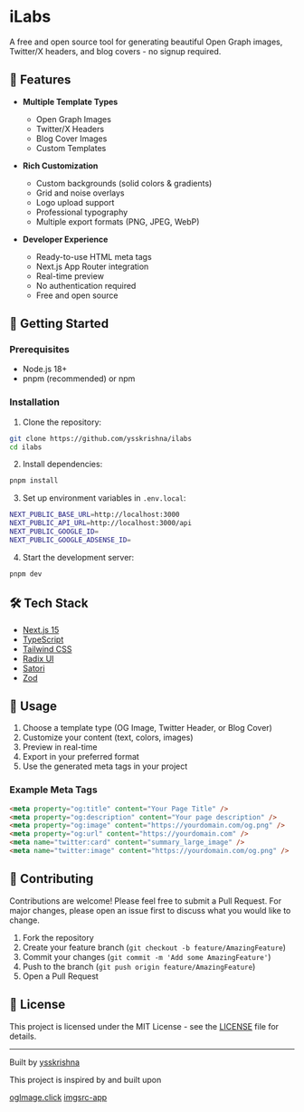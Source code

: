 # iLabs

A free and open source tool for generating beautiful Open Graph images, Twitter/X headers, and blog covers - no signup required.

## 🌟 Features

- **Multiple Template Types**

  - Open Graph Images
  - Twitter/X Headers
  - Blog Cover Images
  - Custom Templates

- **Rich Customization**

  - Custom backgrounds (solid colors & gradients)
  - Grid and noise overlays
  - Logo upload support
  - Professional typography
  - Multiple export formats (PNG, JPEG, WebP)

- **Developer Experience**
  - Ready-to-use HTML meta tags
  - Next.js App Router integration
  - Real-time preview
  - No authentication required
  - Free and open source

## 🚀 Getting Started

### Prerequisites

- Node.js 18+
- pnpm (recommended) or npm

### Installation

1. Clone the repository:

```bash
git clone https://github.com/ysskrishna/ilabs
cd ilabs
```

2. Install dependencies:

```bash
pnpm install
```

3. Set up environment variables in `.env.local`:

```bash
NEXT_PUBLIC_BASE_URL=http://localhost:3000
NEXT_PUBLIC_API_URL=http://localhost:3000/api
NEXT_PUBLIC_GOOGLE_ID=
NEXT_PUBLIC_GOOGLE_ADSENSE_ID=
```

4. Start the development server:

```bash
pnpm dev
```

## 🛠️ Tech Stack

- [Next.js 15](https://nextjs.org/)
- [TypeScript](https://www.typescriptlang.org/)
- [Tailwind CSS](https://tailwindcss.com/)
- [Radix UI](https://www.radix-ui.com/)
- [Satori](https://github.com/vercel/satori)
- [Zod](https://zod.dev/)

## 📖 Usage

1. Choose a template type (OG Image, Twitter Header, or Blog Cover)
2. Customize your content (text, colors, images)
3. Preview in real-time
4. Export in your preferred format
5. Use the generated meta tags in your project

### Example Meta Tags

```html
<meta property="og:title" content="Your Page Title" />
<meta property="og:description" content="Your page description" />
<meta property="og:image" content="https://yourdomain.com/og.png" />
<meta property="og:url" content="https://yourdomain.com" />
<meta name="twitter:card" content="summary_large_image" />
<meta name="twitter:image" content="https://yourdomain.com/og.png" />
```

## 🤝 Contributing

Contributions are welcome! Please feel free to submit a Pull Request. For major changes, please open an issue first to discuss what you would like to change.

1. Fork the repository
2. Create your feature branch (`git checkout -b feature/AmazingFeature`)
3. Commit your changes (`git commit -m 'Add some AmazingFeature'`)
4. Push to the branch (`git push origin feature/AmazingFeature`)
5. Open a Pull Request

## 📝 License

This project is licensed under the MIT License - see the [LICENSE](LICENSE) file for details.

---

Built by [ysskrishna](https://github.com/ysskrishna)

This project is inspired by and built upon

[ogImage.click](https://weijunext/ogimage-click)
[imgsrc-app](https://github.com/FadyMak/imgsrc-app)
